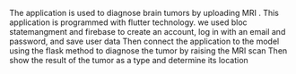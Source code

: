 The application is used to diagnose brain tumors by uploading MRI . 
This application is programmed with flutter technology. 
we used bloc statemangment and firebase to create an account, log in with an email and password, and save user data Then connect the application to the model using the flask method to diagnose the tumor by raising the MRI scan Then show the result of the tumor as a type and determine its location
